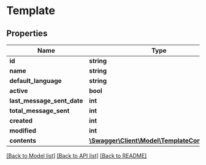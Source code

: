 # Template

## Properties
Name | Type | Description | Notes
------------ | ------------- | ------------- | -------------
**id** | **string** |  | 
**name** | **string** |  | 
**default_language** | **string** |  | 
**active** | **bool** |  | [optional] 
**last_message_sent_date** | **int** |  | [optional] 
**total_message_sent** | **int** |  | [optional] 
**created** | **int** |  | [optional] 
**modified** | **int** |  | [optional] 
**contents** | [**\Swagger\Client\Model\TemplateContentKey[]**](TemplateContentKey.md) |  | [optional] 

[[Back to Model list]](../README.md#documentation-for-models) [[Back to API list]](../README.md#documentation-for-api-endpoints) [[Back to README]](../README.md)


